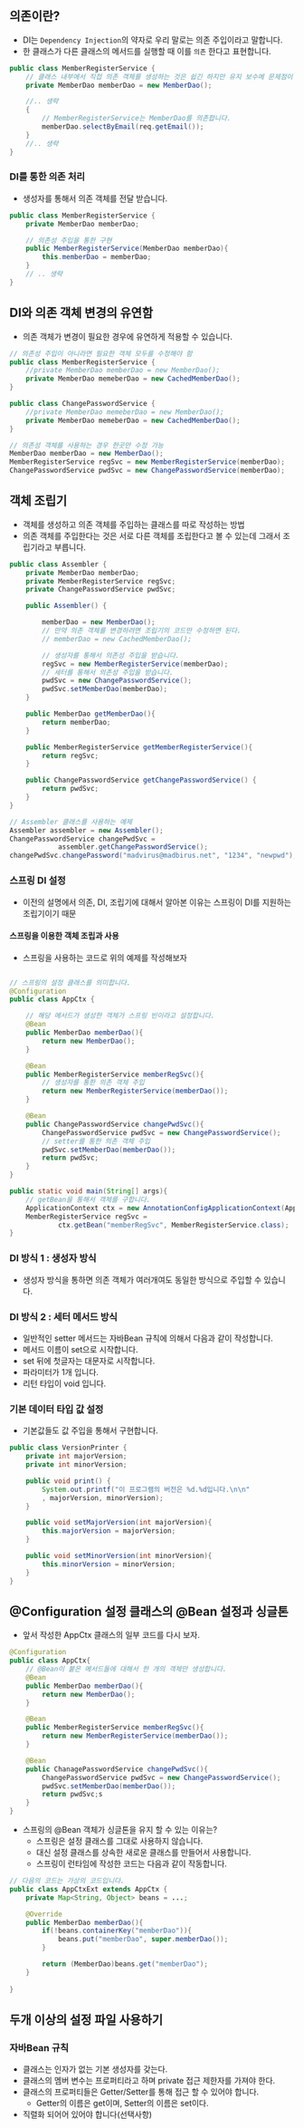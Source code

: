 ## 의존이란?
* DI는 `Dependency Injection`의 약자로 우리 말로는 의존 주입이라고 말합니다. 
* 한 클래스가 다른 클래스의 메서드를 실행할 때 이를 `의존` 한다고 표현합니다.
```java
public class MemberRegisterService {
    // 클래스 내부에서 직접 의존 객체를 생성하는 것은 쉽긴 하지만 유지 보수메 문제점이 발생합니다.
    private MemberDao memberDao = new MemberDao();

    //.. 생략
    {
        // MemberRegisterService는 MemberDao를 의존합니다.
        memberDao.selectByEmail(req.getEmail());
    }
    //.. 생략
}
```
### DI를 통한 의존 처리
* 생성자를 통해서 의존 객체를 전달 받습니다. 
```java
public class MemberRegisterService {
    private MemberDao memberDao;

    // 의존성 주입을 통한 구현 
    public MemberRegisterService(MemberDao memberDao){
        this.memberDao = memberDao;
    }
    // .. 생략
}
```

## DI와 의존 객체 변경의 유연함
* 의존 객체가 변경이 필요한 경우에 유연하게 적용할 수 있습니다.
```java
// 의존성 주입이 아니라면 필요한 객체 모두를 수정해야 함
public class MemberRegisterService {
    //private MemberDao memberDao = new MemberDao();
    private MemberDao memeberDao = new CachedMemberDao();
}

public class ChangePasswordService {
    //private MemberDao memeberDao = new MemberDao();
    private MemberDao memeberDao = new CachedMemberDao();
}

// 의존성 객체를 사용하는 경우 한곳만 수정 가능
MemberDao memberDao = new MemberDao();
MemberRegisterService regSvc = new MemberRegisterService(memberDao);
ChangePasswordService pwdSvc = new ChangePasswordService(memberDao);
```

## 객체 조립기
* 객체를 생성하고 의존 객체를 주입하는 클래스를 따로 작성하는 방법
* 의존 객체를 주입한다는 것은 서로 다른 객체를 조립한다고 볼 수 있는데 그래서 조립기라고 부릅니다.
```java
public class Assembler {
    private MemberDao memberDao;
    private MemberRegisterService regSvc;
    private ChangePasswordService pwdSvc;

    public Assembler() {

        memberDao = new MemberDao();
        // 만약 의존 객체를 변경하려면 조립기의 코드만 수정하면 된다.
        // memberDao = new CachedMemberDao();

        // 생성자를 통해서 의존성 주입을 받습니다.
        regSvc = new MemberRegisterService(memberDao);
        // 세터를 통해서 의존성 주입을 받습니다. 
        pwdSvc = new ChangePasswordService();
        pwdSvc.setMemberDao(memberDao);
    }

    public MemberDao getMemberDao(){
        return memberDao;
    }

    public MemberRegisterService getMemberRegisterService(){
        return regSvc;
    }

    public ChangePasswordService getChangePasswordService() {
        return pwdSvc;
    }
}

// Assembler 클래스를 사용하는 예제
Assembler assembler = new Assembler();
ChangePasswordService changePwdSvc = 
            assembler.getChangePasswordService();
changePwdSvc.changePassword("madvirus@madbirus.net", "1234", "newpwd");
```

### 스프링 DI 설정
* 이전의 설명에서 의존, DI, 조립기에 대해서 알아본 이유는 스프링이 DI를 지원하는 조립기이기 때문
#### 스프링을 이용한 객체 조립과 사용
* 스프링을 사용하는 코드로 위의 예제를 작성해보자
```java

// 스프링의 설정 클래스를 의미합니다.
@Configuration
public class AppCtx {

    // 해당 메서드가 생성한 객체가 스프링 빈이라고 설정합니다. 
    @Bean
    public MemberDao memberDao(){
        return new MemberDao();
    }

    @Bean
    public MemberRegisterService memberRegSvc(){
        // 생성자를 통한 의존 객체 주입
        return new MemberRegisterService(memberDao());
    }

    @Bean
    public ChangePasswordService changePwdSvc(){
        ChangePasswordService pwdSvc = new ChangePasswordService();
        // setter를 통한 의존 객체 주입
        pwdSvc.setMemberDao(memberDao());
        return pwdSvc;
    }
}

public static void main(String[] args){
    // getBean을 통해서 객체를 구합니다. 
    ApplicationContext ctx = new AnnotationConfigApplicationContext(AppCtx.class);
    MemberRegisterService regSvc =
            ctx.getBean("memberRegSvc", MemberRegisterService.class);
}
```

### DI 방식 1 : 생성자 방식
* 생성자 방식을 통하면 의존 객체가 여러개여도 동일한 방식으로 주입할 수 있습니다.

### DI 방식 2 : 세터 메서드 방식
* 일반적인 setter 메서드는 자바Bean 규칙에 의해서 다음과 같이 작성합니다.
* 메서드 이름이 set으로 시작합니다. 
* set 뒤에 첫글자는 대문자로 시작합니다.
* 파라미터가 1개 입니다.
* 리턴 타입이 void 입니다. 

### 기본 데이터 타입 값 설정
* 기본값들도 값 주입을 통해서 구현합니다.
```java
public class VersionPrinter {
    private int majorVersion;
    private int minorVersion;

    public void print() {
        System.out.printf("이 프로그램의 버전은 %d.%d입니다.\n\n"
        , majorVersion, minorVersion);
    }

    public void setMajorVersion(int majorVersion){
        this.majorVersion = majorVersion;
    }

    public void setMinorVersion(int minorVersion){
        this.minorVersion = minorVersion;
    }
}
```

## @Configuration 설정 클래스의 @Bean 설정과 싱글톤
* 앞서 작성한 AppCtx 클래스의 일부 코드를 다시 보자.
```java
@Configuration
public class AppCtx{
    // @Bean이 붙은 메서드들에 대해서 한 개의 객체만 생성합니다. 
    @Bean
    public MemberDao memberDao(){
        return new MemberDao();
    }

    @Bean
    public MemberRegisterService memberRegSvc(){
        return new MemberRegisterService(memberDao());
    }

    @Bean
    public ChanagePasswordService changePwdSvc(){
        ChangePasswordService pwdSvc = new ChangePasswordService();
        pwdSvc.setMemberDao(memberDao());
        return pwdSvc;s
    }
}
```
* 스프링의 @Bean 객체가 싱글톤을 유지 할 수 있는 이유는?
  * 스프링은 설정 클래스를 그대로 사용하지 않습니다. 
  * 대신 설정 클래스를 상속한 새로운 클래스를 만들어서 사용합니다. 
  * 스프링이 런타임에 작성한 코드는 다음과 같이 작동합니다.
```java
// 다음의 코드는 가상의 코드입니다.
public class AppCtxExt extends AppCtx {
    private Map<String, Object> beans = ...;

    @Override
    public MemberDao memberDao(){
        if(!beans.containerKey("memberDao")){
            beans.put("memberDao", super.memberDao());
        }

        return (MemberDao)beans.get("memberDao");
    }
    
}
```

## 두개 이상의 설정 파일 사용하기

### 자바Bean 규칙
* 클래스는 인자가 없는 기본 생성자를 갖는다.
* 클래스의 멤버 변수는 프로퍼티라고 하며 private 접근 제한자를 가져야 한다.
* 클래스의 프로퍼티들은 Getter/Setter를 통해 접근 할 수 있어야 합니다. 
  * Getter의 이름은 get이며, Setter의 이름은 set이다. 
* 직렬화 되어어 있어야 합니다(선택사항)